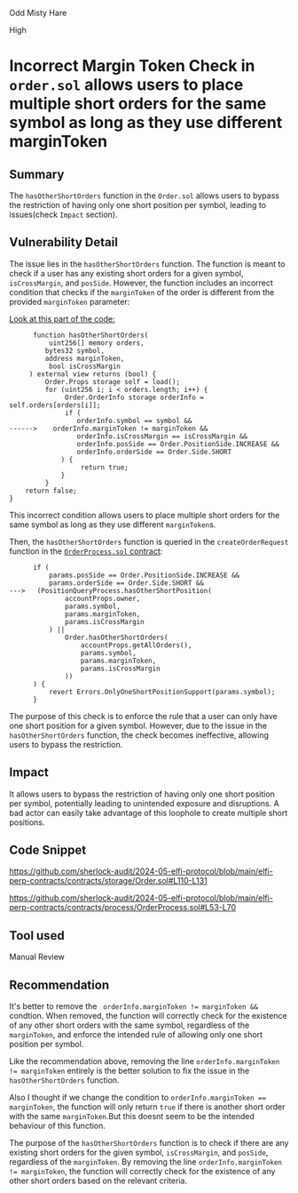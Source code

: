 Odd Misty Hare

High

# Incorrect Margin Token Check in `order.sol` allows users to place multiple short orders for the same symbol as long as they use different marginToken

## Summary
The `hasOtherShortOrders` function in the `Order.sol` allows users to bypass the restriction of having only one short position per symbol, leading to issues(check `Impact` section).

## Vulnerability Detail

The issue lies in the `hasOtherShortOrders` function. The function is meant to check if a user has any existing short orders for a given symbol, `isCrossMargin`, and `posSide`. However, the function includes an incorrect condition that checks if the `marginToken` of the order is different from the provided `marginToken` parameter:


[Look at this part of the code:](https://github.com/sherlock-audit/2024-05-elfi-protocol/blob/main/elfi-perp-contracts/contracts/storage/Order.sol#L110-L131)

```solidity
      function hasOtherShortOrders(
          uint256[] memory orders,
         bytes32 symbol,
         address marginToken,
          bool isCrossMargin
     ) external view returns (bool) {
         Order.Props storage self = load();
         for (uint256 i; i < orders.length; i++) {
              Order.OrderInfo storage orderInfo = self.orders[orders[i]];
              if (
                 orderInfo.symbol == symbol &&
------>    orderInfo.marginToken != marginToken &&
                 orderInfo.isCrossMargin == isCrossMargin &&
                 orderInfo.posSide == Order.PositionSide.INCREASE &&
                 orderInfo.orderSide == Order.Side.SHORT
             ) {
                  return true;
             }
         }
    return false;
}
```

This incorrect condition allows users to place multiple short orders for the same symbol as long as they use different `marginToken`s.

Then, the `hasOtherShortOrders` function is queried in the `createOrderRequest` function in the [`OrderProcess.sol` contract](https://github.com/sherlock-audit/2024-05-elfi-protocol/blob/main/elfi-perp-contracts/contracts/process/OrderProcess.sol#L53-L70):

```solidity
      if (
          params.posSide == Order.PositionSide.INCREASE &&
          params.orderSide == Order.Side.SHORT &&
--->   (PositionQueryProcess.hasOtherShortPosition(
              accountProps.owner,
              params.symbol,
              params.marginToken,
              params.isCrossMargin
          ) ||
              Order.hasOtherShortOrders(
                  accountProps.getAllOrders(),
                  params.symbol,
                  params.marginToken,
                  params.isCrossMargin
              ))
      ) {
          revert Errors.OnlyOneShortPositionSupport(params.symbol);
      }
```

The purpose of this check is to enforce the rule that a user can only have one short position for a given symbol. However, due to the issue in the `hasOtherShortOrders` function, the check becomes ineffective, allowing users to bypass the restriction.


## Impact
It allows users to bypass the restriction of having only one short position per symbol, potentially leading to unintended exposure and disruptions. A bad actor can easily take advantage of this loophole to create multiple short positions.


## Code Snippet

https://github.com/sherlock-audit/2024-05-elfi-protocol/blob/main/elfi-perp-contracts/contracts/storage/Order.sol#L110-L131

https://github.com/sherlock-audit/2024-05-elfi-protocol/blob/main/elfi-perp-contracts/contracts/process/OrderProcess.sol#L53-L70


## Tool used

Manual Review

## Recommendation

It's better to remove the ` orderInfo.marginToken != marginToken &&` condtion. When removed, the function will correctly check for the existence of any other short orders with the same symbol, regardless of the `marginToken`, and enforce the intended rule of allowing only one short position per symbol.

Like  the recommendation above, removing the line `orderInfo.marginToken != marginToken` entirely is the better solution to fix the issue in the `hasOtherShortOrders` function.

Also I thought if we change the condition to `orderInfo.marginToken == marginToken`, the function will only return `true` if there is another short order with the same `marginToken`.But this doesnt seem to be the intended behaviour of this function.

The purpose of the `hasOtherShortOrders` function is to check if there are any existing short orders for the given symbol, `isCrossMargin`, and `posSide`, regardless of the `marginToken`. By removing the line `orderInfo.marginToken != marginToken`, the function will correctly check for the existence of any other short orders based on the relevant criteria.

